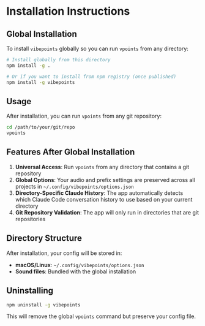 # Installation Instructions

## Global Installation

To install `vibepoints` globally so you can run `vpoints` from any directory:

```bash
# Install globally from this directory
npm install -g .

# Or if you want to install from npm registry (once published)
npm install -g vibepoints
```

## Usage

After installation, you can run `vpoints` from any git repository:

```bash
cd /path/to/your/git/repo
vpoints
```

## Features After Global Installation

1. **Universal Access**: Run `vpoints` from any directory that contains a git repository
2. **Global Options**: Your audio and prefix settings are preserved across all projects in `~/.config/vibepoints/options.json`
3. **Directory-Specific Claude History**: The app automatically detects which Claude Code conversation history to use based on your current directory
4. **Git Repository Validation**: The app will only run in directories that are git repositories

## Directory Structure

After installation, your config will be stored in:
- **macOS/Linux**: `~/.config/vibepoints/options.json`
- **Sound files**: Bundled with the global installation

## Uninstalling

```bash
npm uninstall -g vibepoints
```

This will remove the global `vpoints` command but preserve your config file.